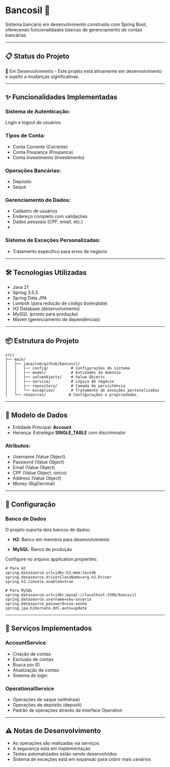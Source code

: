 # Bancosil 🏦
Sistema bancário em desenvolvimento construído com Spring Boot, oferecendo funcionalidades básicas de gerenciamento de contas bancárias.

___

## 📋 Status do Projeto
🚧 Em Desenvolvimento - Este projeto está ativamente em desenvolvimento e sujeito a mudanças significativas.

___

## ✨ Funcionalidades Implementadas
### Sistema de Autenticação: 
Login e logout de usuários

### Tipos de Conta:
- Conta Corrente (Corrente)
- Conta Poupança (Poupanca)
- Conta Investimento (Investimento)

### Operações Bancárias:
- Depósito
- Saque 

### Gerenciamento de Dados:
- Cadastro de usuários
- Endereço completo com validações
- Dados pessoais (CPF, email, etc.)
- 
### Sistema de Exceções Personalizadas:
- Tratamento específico para erros de negócio

___

## 🛠️ Tecnologias Utilizadas
- Java 21
- Spring 3.5.5
- Spring Data JPA
- Lombok (para redução de código boilerplate)
- H2 Database (desenvolvimento)
- MySQL (pronto para produção)
- Maven (gerenciamento de dependências)

___

## 📦 Estrutura do Projeto

```text
src/
├── main/
│   ├── java/com/github/bancosil/
│   │   ├── config/          # Configurações do sistema
│   │   ├── model/           # Entidades do domínio
│   │   ├── valueobjects/    # Value Objects
│   │   ├── service/         # Lógica de negócio
│   │   ├── repository/      # Camada de persistência
│   │   └── exception/       # Tratamento de exceções personalizadas
│   └── resources/          # Configurações e propriedades
```

___

## 📝 Modelo de Dados
- Entidade Principal: **Account**
- Herança: Estratégia **SINGLE_TABLE** com discriminator

### Atributos:
- Username (Value Object)
- Password (Value Object)
- Email (Value Object)
- CPF (Value Object, único)
- Address (Value Object)
- Money (BigDecimal)

___

## 🔧 Configuração
### Banco de Dados
O projeto suporta dois bancos de dados:

- **H2**: Banco em memória para desenvolvimento

- **MySQL**: Banco de produção

Configure no arquivo application.properties:

```properties
# Para H2
spring.datasource.url=jdbc:h2:mem:testdb
spring.datasource.driverClassName=org.h2.Driver
spring.h2.console.enabled=true

# Para MySQL
spring.datasource.url=jdbc:mysql://localhost:3306/bancosil
spring.datasource.username=seu-usuario
spring.datasource.password=sua-senha
spring.jpa.hibernate.ddl-auto=update
```

___

## 🎯 Serviços Implementados
### AccountService
- Criação de contas
- Exclusão de contas
- Busca por ID
- Atualização de contas
- Sistema de login

### OperationalService
- Operações de saque (withdraw)
- Operações de depósito (deposit)
- Padrão de operações através da interface Operation

___

## ⚠️ Notas de Desenvolvimento

- As operações são realizadas via serviços
- A segurança está em implementação
- Testes automatizados estão sendo desenvolvidos
- Sistema de exceções está em expansão para cobrir mais cenários
